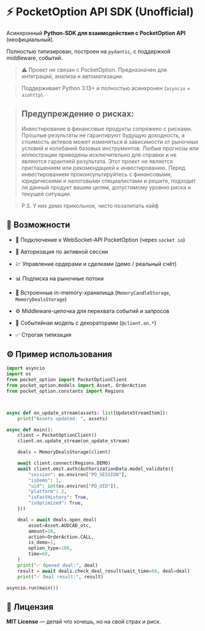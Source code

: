 # ⚡ PocketOption API SDK (Unofficial)

Асинхронный **Python-SDK для взаимодействия с PocketOption API** (неофициальный).

Полностью типизирован, построен на `pydantic`, с поддержкой middleware, событий.

>⚠️ Проект не связан с PocketOption. Предназначен для интеграций, анализа и автоматизации.

> Поддерживает Python 3.13+ и полностью асинхронен (`asyncio` + `aiohttp`).

> ## Предупреждение о рисках:
> Инвестирование в финансовые продукты сопряжено с рисками. Прошлые результаты не гарантируют будущую доходность, а стоимость активов может изменяться в зависимости от рыночных условий и колебаний базовых инструментов. Любые прогнозы или иллюстрации приведены исключительно для справки и не являются гарантией результата. Этот проект не является приглашением или рекомендацией к инвестированию. Перед инвестированием проконсультируйтесь с финансовыми, юридическими и налоговыми специалистами и решите, подходит ли данный продукт вашим целям, допустимому уровню риска и текущей ситуации.

> P.S. У них демо прикольное, чисто позалипать кайф

## 🚀 Возможности

- 🔌 Подключение к WebSocket-API PocketOption (через `socket io`)

- 🔐 Авторизация по активной сессии

- 💹 Управление ордерами и сделками (демо / реальный счёт)

- 📊 Подписка на рыночные потоки

- 💾 Встроенные in-memory-хранилища (`MemoryCandleStorage`, `MemoryDealsStorage`)

- ⚙️ Middleware-цепочка для перехвата событий и запросов

- 💬 Событийная модель с декораторами (`@client.on.*`)

- ✅ Строгая типизация


## ⚙️ Пример использования

```python
import asyncio
import os
from pocket_option import PocketOptionClient
from pocket_option.models import Asset, OrderAction
from pocket_option.constants import Regions



async def on_update_stream(assets: list[UpdateStreamItem]):
    print("Assets updated: ", assets)

async def main():
    client = PocketOptionClient()
    client.on.update_stream(on_update_stream)

    deals = MemoryDealsStorage(client)

    await client.connect(Regions.DEMO)
    await client.emit.auth(AuthorizationData.model_validate({
        "session": os.environ["PO_SESSION"],
        "isDemo": 1,
        "uid": int(os.environ["PO_UID"]),
        "platform": 2,
        "isFastHistory": True,
        "isOptimized": True,
    }))

    deal = await deals.open_deal(
        asset=Asset.AUDCAD_otc,
        amount=10,
        action=OrderAction.CALL,
        is_demo=1,
        option_type=100,
        time=60,
    )
    print("✅ Opened deal:", deal)
    result = await deals.check_deal_result(wait_time=60, deal=deal)
    print("✅ Deal result:", result)

asyncio.run(main())

```


## 📜 Лицензия

**MIT License** — делай что хочешь, но на свой страх и риск.